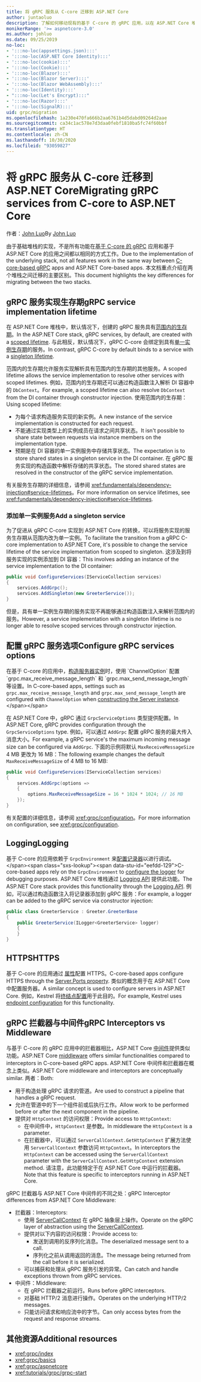 ```yaml
---
title: 将 gRPC 服务从 C-core 迁移到 ASP.NET Core
author: juntaoluo
description: 了解如何移动现有的基于 C-core 的 gRPC 应用，以在 ASP.NET Core 堆栈之上运行。
monikerRange: '>= aspnetcore-3.0'
ms.author: johluo
ms.date: 09/25/2019
no-loc:
- ':::no-loc(appsettings.json):::'
- ':::no-loc(ASP.NET Core Identity):::'
- ':::no-loc(cookie):::'
- ':::no-loc(Cookie):::'
- ':::no-loc(Blazor):::'
- ':::no-loc(Blazor Server):::'
- ':::no-loc(Blazor WebAssembly):::'
- ':::no-loc(Identity):::'
- ":::no-loc(Let's Encrypt):::"
- ':::no-loc(Razor):::'
- ':::no-loc(SignalR):::'
uid: grpc/migration
ms.openlocfilehash: 1a230e470fa666b2aa6761b4d5dabd09264d2aae
ms.sourcegitcommit: ca34c1ac578e7d3daa0febf1810ba5fc74f60bbf
ms.translationtype: HT
ms.contentlocale: zh-CN
ms.lasthandoff: 10/30/2020
ms.locfileid: "93059827"
---
```

# <a name="migrating-grpc-services-from-c-core-to-aspnet-core"></a><span data-ttu-id="eefdd-103">将 gRPC 服务从 C-core 迁移到 ASP.NET Core</span><span class="sxs-lookup"><span data-stu-id="eefdd-103">Migrating gRPC services from C-core to ASP.NET Core</span></span>

<span data-ttu-id="eefdd-104">作者：[John Luo](https://github.com/juntaoluo)</span><span class="sxs-lookup"><span data-stu-id="eefdd-104">By [John Luo](https://github.com/juntaoluo)</span></span>

<span data-ttu-id="eefdd-105">由于基础堆栈的实现，不是所有功能在[基于 C-core 的 gRPC](https://grpc.io/blog/grpc-stacks) 应用和基于 ASP.NET Core 的应用之间都以相同的方式工作。</span><span class="sxs-lookup"><span data-stu-id="eefdd-105">Due to the implementation of the underlying stack, not all features work in the same way between [C-core-based gRPC](https://grpc.io/blog/grpc-stacks) apps and ASP.NET Core-based apps.</span></span> <span data-ttu-id="eefdd-106">本文档重点介绍在两个堆栈之间迁移的主要区别。</span><span class="sxs-lookup"><span data-stu-id="eefdd-106">This document highlights the key differences for migrating between the two stacks.</span></span>

## <a name="grpc-service-implementation-lifetime"></a><span data-ttu-id="eefdd-107">gRPC 服务实现生存期</span><span class="sxs-lookup"><span data-stu-id="eefdd-107">gRPC service implementation lifetime</span></span>

<span data-ttu-id="eefdd-108">在 ASP.NET Core 堆栈中，默认情况下，创建的 gRPC 服务具有[范围内的生存期](xref:fundamentals/dependency-injection#service-lifetimes)。</span><span class="sxs-lookup"><span data-stu-id="eefdd-108">In the ASP.NET Core stack, gRPC services, by default, are created with a [scoped lifetime](xref:fundamentals/dependency-injection#service-lifetimes).</span></span> <span data-ttu-id="eefdd-109">与此相反，默认情况下，gRPC C-core 会绑定到具有[单一实例生存期](xref:fundamentals/dependency-injection#service-lifetimes)的服务。</span><span class="sxs-lookup"><span data-stu-id="eefdd-109">In contrast, gRPC C-core by default binds to a service with a [singleton lifetime](xref:fundamentals/dependency-injection#service-lifetimes).</span></span>

<span data-ttu-id="eefdd-110">范围内的生存期允许服务实现解析具有范围内的生存期的其他服务。</span><span class="sxs-lookup"><span data-stu-id="eefdd-110">A scoped lifetime allows the service implementation to resolve other services with scoped lifetimes.</span></span> <span data-ttu-id="eefdd-111">例如，范围内的生存期还可以通过构造函数注入解析 DI 容器中的 `DbContext`。</span><span class="sxs-lookup"><span data-stu-id="eefdd-111">For example, a scoped lifetime can also resolve `DbContext` from the DI container through constructor injection.</span></span> <span data-ttu-id="eefdd-112">使用范围内的生存期：</span><span class="sxs-lookup"><span data-stu-id="eefdd-112">Using scoped lifetime:</span></span>

* <span data-ttu-id="eefdd-113">为每个请求构造服务实现的新实例。</span><span class="sxs-lookup"><span data-stu-id="eefdd-113">A new instance of the service implementation is constructed for each request.</span></span>
* <span data-ttu-id="eefdd-114">不能通过实现类型上的实例成员在请求之间共享状态。</span><span class="sxs-lookup"><span data-stu-id="eefdd-114">It isn't possible to share state between requests via instance members on the implementation type.</span></span>
* <span data-ttu-id="eefdd-115">预期是在 DI 容器的单一实例服务中存储共享状态。</span><span class="sxs-lookup"><span data-stu-id="eefdd-115">The expectation is to store shared states in a singleton service in the DI container.</span></span> <span data-ttu-id="eefdd-116">在 gRPC 服务实现的构造函数中解析存储的共享状态。</span><span class="sxs-lookup"><span data-stu-id="eefdd-116">The stored shared states are resolved in the constructor of the gRPC service implementation.</span></span>

<span data-ttu-id="eefdd-117">有关服务生存期的详细信息，请参阅 <xref:fundamentals/dependency-injection#service-lifetimes>。</span><span class="sxs-lookup"><span data-stu-id="eefdd-117">For more information on service lifetimes, see <xref:fundamentals/dependency-injection#service-lifetimes>.</span></span>

### <a name="add-a-singleton-service"></a><span data-ttu-id="eefdd-118">添加单一实例服务</span><span class="sxs-lookup"><span data-stu-id="eefdd-118">Add a singleton service</span></span>

<span data-ttu-id="eefdd-119">为了促进从 gRPC C-core 实现到 ASP.NET Core 的转换，可以将服务实现的服务生存期从范围内改为单一实例。</span><span class="sxs-lookup"><span data-stu-id="eefdd-119">To facilitate the transition from a gRPC C-core implementation to ASP.NET Core, it's possible to change the service lifetime of the service implementation from scoped to singleton.</span></span> <span data-ttu-id="eefdd-120">这涉及到将服务实现的实例添加到 DI 容器：</span><span class="sxs-lookup"><span data-stu-id="eefdd-120">This involves adding an instance of the service implementation to the DI container:</span></span>

```csharp
public void ConfigureServices(IServiceCollection services)
{
    services.AddGrpc();
    services.AddSingleton(new GreeterService());
}
```

<span data-ttu-id="eefdd-121">但是，具有单一实例生存期的服务实现不再能够通过构造函数注入来解析范围内的服务。</span><span class="sxs-lookup"><span data-stu-id="eefdd-121">However, a service implementation with a singleton lifetime is no longer able to resolve scoped services through constructor injection.</span></span>

## <a name="configure-grpc-services-options"></a><span data-ttu-id="eefdd-122">配置 gRPC 服务选项</span><span class="sxs-lookup"><span data-stu-id="eefdd-122">Configure gRPC services options</span></span>

<span data-ttu-id="eefdd-123">在基于 C-core 的应用中，[构造服务器实例](https://grpc.io/grpc/csharp/api/Grpc.Core.Server.html#Grpc_Core_Server__ctor_System_Collections_Generic_IEnumerable_Grpc_Core_ChannelOption__)时，使用 `ChannelOption` 配置 `grpc.max_receive_message_length` 和 `grpc.max_send_message_length` 等设置。</span><span class="sxs-lookup"><span data-stu-id="eefdd-123">In C-core-based apps, settings such as `grpc.max_receive_message_length` and `grpc.max_send_message_length` are configured with `ChannelOption` when [constructing the Server instance](https://grpc.io/grpc/csharp/api/Grpc.Core.Server.html#Grpc_Core_Server__ctor_System_Collections_Generic_IEnumerable_Grpc_Core_ChannelOption__).</span></span>

<span data-ttu-id="eefdd-124">在 ASP.NET Core 中，gRPC 通过 `GrpcServiceOptions` 类型提供配置。</span><span class="sxs-lookup"><span data-stu-id="eefdd-124">In ASP.NET Core, gRPC provides configuration through the `GrpcServiceOptions` type.</span></span> <span data-ttu-id="eefdd-125">例如，可以通过 `AddGrpc` 配置 gRPC 服务的最大传入消息大小。</span><span class="sxs-lookup"><span data-stu-id="eefdd-125">For example, a gRPC service's the maximum incoming message size can be configured via `AddGrpc`.</span></span> <span data-ttu-id="eefdd-126">下面的示例将默认 `MaxReceiveMessageSize` 4 MB 更改为 16 MB：</span><span class="sxs-lookup"><span data-stu-id="eefdd-126">The following example changes the default `MaxReceiveMessageSize` of 4 MB to 16 MB:</span></span>

```csharp
public void ConfigureServices(IServiceCollection services)
{
    services.AddGrpc(options =>
    {
        options.MaxReceiveMessageSize = 16 * 1024 * 1024; // 16 MB
    });
}
```

<span data-ttu-id="eefdd-127">有关配置的详细信息，请参阅 <xref:grpc/configuration>。</span><span class="sxs-lookup"><span data-stu-id="eefdd-127">For more information on configuration, see <xref:grpc/configuration>.</span></span>

## <a name="logging"></a><span data-ttu-id="eefdd-128">Logging</span><span class="sxs-lookup"><span data-stu-id="eefdd-128">Logging</span></span>

<span data-ttu-id="eefdd-129">基于 C-core 的应用依赖于 `GrpcEnvironment` 来[配置记录器](https://grpc.io/grpc/csharp/api/Grpc.Core.GrpcEnvironment.html?q=size#Grpc_Core_GrpcEnvironment_SetLogger_Grpc_Core_Logging_ILogger_)以进行调试。</span><span class="sxs-lookup"><span data-stu-id="eefdd-129">C-core-based apps rely on the `GrpcEnvironment` to [configure the logger](https://grpc.io/grpc/csharp/api/Grpc.Core.GrpcEnvironment.html?q=size#Grpc_Core_GrpcEnvironment_SetLogger_Grpc_Core_Logging_ILogger_) for debugging purposes.</span></span> <span data-ttu-id="eefdd-130">ASP.NET Core 堆栈通过 [Logging API](xref:fundamentals/logging/index) 提供此功能。</span><span class="sxs-lookup"><span data-stu-id="eefdd-130">The ASP.NET Core stack provides this functionality through the [Logging API](xref:fundamentals/logging/index).</span></span> <span data-ttu-id="eefdd-131">例如，可以通过构造函数注入将记录器添加到 gRPC 服务：</span><span class="sxs-lookup"><span data-stu-id="eefdd-131">For example, a logger can be added to the gRPC service via constructor injection:</span></span>

```csharp
public class GreeterService : Greeter.GreeterBase
{
    public GreeterService(ILogger<GreeterService> logger)
    {
    }
}
```

## <a name="https"></a><span data-ttu-id="eefdd-132">HTTPS</span><span class="sxs-lookup"><span data-stu-id="eefdd-132">HTTPS</span></span>

<span data-ttu-id="eefdd-133">基于 C-core 的应用通过 [ 属性](https://grpc.io/grpc/csharp/api/Grpc.Core.Server.html#Grpc_Core_Server_Ports)配置 HTTPS。</span><span class="sxs-lookup"><span data-stu-id="eefdd-133">C-core-based apps configure HTTPS through the [Server.Ports property](https://grpc.io/grpc/csharp/api/Grpc.Core.Server.html#Grpc_Core_Server_Ports).</span></span> <span data-ttu-id="eefdd-134">类似的概念用于在 ASP.NET Core 中配置服务器。</span><span class="sxs-lookup"><span data-stu-id="eefdd-134">A similar concept is used to configure servers in ASP.NET Core.</span></span> <span data-ttu-id="eefdd-135">例如，Kestrel 将[终结点配置](xref:fundamentals/servers/kestrel#endpoint-configuration)用于此目的。</span><span class="sxs-lookup"><span data-stu-id="eefdd-135">For example, Kestrel uses [endpoint configuration](xref:fundamentals/servers/kestrel#endpoint-configuration) for this functionality.</span></span>

## <a name="grpc-interceptors-vs-middleware"></a><span data-ttu-id="eefdd-136">gRPC 拦截器与中间件</span><span class="sxs-lookup"><span data-stu-id="eefdd-136">gRPC Interceptors vs Middleware</span></span>

<span data-ttu-id="eefdd-137">与基于 C-core 的 gRPC 应用中的拦截器相比，ASP.NET Core [中间件](xref:fundamentals/middleware/index)提供类似功能。</span><span class="sxs-lookup"><span data-stu-id="eefdd-137">ASP.NET Core [middleware](xref:fundamentals/middleware/index) offers similar functionalities compared to interceptors in C-core-based gRPC apps.</span></span> <span data-ttu-id="eefdd-138">ASP.NET Core 中间件和拦截器在概念上类似。</span><span class="sxs-lookup"><span data-stu-id="eefdd-138">ASP.NET Core middleware and interceptors are conceptually similar.</span></span> <span data-ttu-id="eefdd-139">两者：</span><span class="sxs-lookup"><span data-stu-id="eefdd-139">Both:</span></span>

* <span data-ttu-id="eefdd-140">用于构造处理 gRPC 请求的管道。</span><span class="sxs-lookup"><span data-stu-id="eefdd-140">Are used to construct a pipeline that handles a gRPC request.</span></span>
* <span data-ttu-id="eefdd-141">允许在管道中的下一个组件前或后执行工作。</span><span class="sxs-lookup"><span data-stu-id="eefdd-141">Allow work to be performed before or after the next component in the pipeline.</span></span>
* <span data-ttu-id="eefdd-142">提供对 `HttpContext` 的访问权限：</span><span class="sxs-lookup"><span data-stu-id="eefdd-142">Provide access to `HttpContext`:</span></span>
  * <span data-ttu-id="eefdd-143">在中间件中，`HttpContext` 是参数。</span><span class="sxs-lookup"><span data-stu-id="eefdd-143">In middleware the `HttpContext` is a parameter.</span></span>
  * <span data-ttu-id="eefdd-144">在拦截器中，可以通过 `ServerCallContext.GetHttpContext` 扩展方法使用 `ServerCallContext` 参数访问 `HttpContext`。</span><span class="sxs-lookup"><span data-stu-id="eefdd-144">In interceptors the `HttpContext` can be accessed using the `ServerCallContext` parameter with the `ServerCallContext.GetHttpContext` extension method.</span></span> <span data-ttu-id="eefdd-145">请注意，此功能特定于在 ASP.NET Core 中运行的拦截器。</span><span class="sxs-lookup"><span data-stu-id="eefdd-145">Note that this feature is specific to interceptors running in ASP.NET Core.</span></span>

<span data-ttu-id="eefdd-146">gRPC 拦截器与 ASP.NET Core 中间件的不同之处：</span><span class="sxs-lookup"><span data-stu-id="eefdd-146">gRPC Interceptor differences from ASP.NET Core Middleware:</span></span>

* <span data-ttu-id="eefdd-147">拦截器：</span><span class="sxs-lookup"><span data-stu-id="eefdd-147">Interceptors:</span></span>
  * <span data-ttu-id="eefdd-148">使用 [ServerCallContext](https://grpc.io/grpc/csharp/api/Grpc.Core.ServerCallContext.html) 在 gRPC 抽象层上操作。</span><span class="sxs-lookup"><span data-stu-id="eefdd-148">Operate on the gRPC layer of abstraction using the [ServerCallContext](https://grpc.io/grpc/csharp/api/Grpc.Core.ServerCallContext.html).</span></span>
  * <span data-ttu-id="eefdd-149">提供对以下内容的访问权限：</span><span class="sxs-lookup"><span data-stu-id="eefdd-149">Provide access to:</span></span>
    * <span data-ttu-id="eefdd-150">发送到调用的反序列化消息。</span><span class="sxs-lookup"><span data-stu-id="eefdd-150">The deserialized message sent to a call.</span></span>
    * <span data-ttu-id="eefdd-151">序列化之前从调用返回的消息。</span><span class="sxs-lookup"><span data-stu-id="eefdd-151">The message being returned from the call before it is serialized.</span></span>
  * <span data-ttu-id="eefdd-152">可以捕获和处理从 gRPC 服务引发的异常。</span><span class="sxs-lookup"><span data-stu-id="eefdd-152">Can catch and handle exceptions thrown from gRPC services.</span></span>
* <span data-ttu-id="eefdd-153">中间件：</span><span class="sxs-lookup"><span data-stu-id="eefdd-153">Middleware:</span></span>
  * <span data-ttu-id="eefdd-154">在 gRPC 拦截器之前运行。</span><span class="sxs-lookup"><span data-stu-id="eefdd-154">Runs before gRPC interceptors.</span></span>
  * <span data-ttu-id="eefdd-155">对基础 HTTP/2 消息进行操作。</span><span class="sxs-lookup"><span data-stu-id="eefdd-155">Operates on the underlying HTTP/2 messages.</span></span>
  * <span data-ttu-id="eefdd-156">只能访问请求和响应流中的字节。</span><span class="sxs-lookup"><span data-stu-id="eefdd-156">Can only access bytes from the request and response streams.</span></span>

## <a name="additional-resources"></a><span data-ttu-id="eefdd-157">其他资源</span><span class="sxs-lookup"><span data-stu-id="eefdd-157">Additional resources</span></span>

* <xref:grpc/index>
* <xref:grpc/basics>
* <xref:grpc/aspnetcore>
* <xref:tutorials/grpc/grpc-start>
